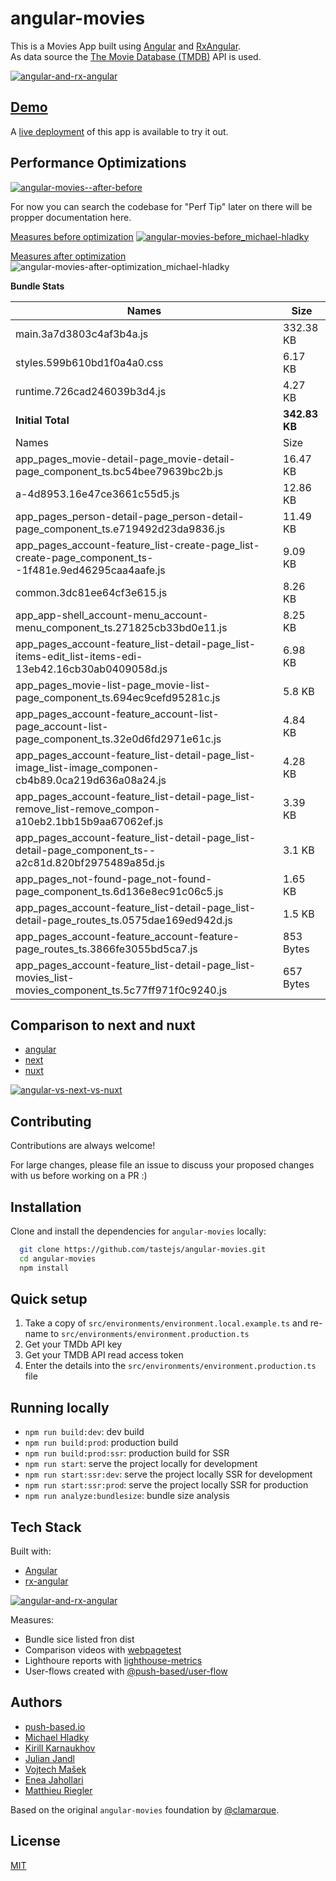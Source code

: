 # angular-movies

This is a Movies App built using [Angular](https://angular.io) and [RxAngular](https://github.com/rx-angular/rx-angular).  
As data source the [The Movie Database (TMDB)](https://www.themoviedb.org/) API is used.  

[![angular-and-rx-angular](https://user-images.githubusercontent.com/10064416/154189195-c32cbdec-b061-46a5-8590-a9e3d8dc050a.png)](https://www.rx-angular.io/)


## [Demo](https://angular-movies-a12d3.web.app/list/category/popular)

A [live deployment](https://angular-movies-a12d3.web.app/list/category/popular) of this app is available to try it out.


## Performance Optimizations 


[![angular-movies--after-before](https://user-images.githubusercontent.com/10064416/155904454-f70b5bb5-6591-497a-9d21-dca0e2940566.gif)](https://www.webpagetest.org/video/compare.php?tests=220216_BiDcPP_CVM,220216_AiDcBN_ETK)


For now you can search the codebase for "Perf Tip" later on there will be propper documentation here.


[Measures before optimization](https://lighthouse-metrics.com/checks/9ddeb46e-2c28-453c-b719-cf080a01b13c)
[![angular-movies-before_michael-hladky](https://user-images.githubusercontent.com/10064416/137785051-1cf9f63a-e803-4d92-a952-c327b7628530.PNG)](https://lighthouse-metrics.com/checks/9ddeb46e-2c28-453c-b719-cf080a01b13c)


[Measures after optimization](https://lighthouse-metrics.com/checks/6a888a17-b17b-46a6-abc9-e605b73a530c/runs/503701ad-36aa-43ad-8de3-cb40e775c770)
![angular-movies-after-optimization_michael-hladky](https://user-images.githubusercontent.com/10064416/146446241-ad9eeed4-b0a4-44a2-a88e-4ea7c97e1acf.PNG)

**Bundle Stats**
<!-- bundle-stats-start -->
| Names             |       Size |
| ---               | ---        |
| main.3a7d3803c4af3b4a.js           | 332.38 KB |
| styles.599b610bd1f0a4a0.css           | 6.17 KB |
| runtime.726cad246039b3d4.js           | 4.27 KB |
  | **Initial Total** | **342.83 KB** |
  | Names             |       Size |
| app_pages_movie-detail-page_movie-detail-page_component_ts.bc54bee79639bc2b.js           | 16.47 KB |
| a-4d8953.16e47ce3661c55d5.js           | 12.86 KB |
| app_pages_person-detail-page_person-detail-page_component_ts.e719492d23da9836.js           | 11.49 KB |
| app_pages_account-feature_list-create-page_list-create-page_component_ts--1f481e.9ed46295caa4aafe.js           | 9.09 KB |
| common.3dc81ee64cf3e615.js           | 8.26 KB |
| app_app-shell_account-menu_account-menu_component_ts.271825cb33bd0e11.js           | 8.25 KB |
| app_pages_account-feature_list-detail-page_list-items-edit_list-items-edi-13eb42.16cb30ab0409058d.js           | 6.98 KB |
| app_pages_movie-list-page_movie-list-page_component_ts.694ec9cefd95281c.js           | 5.8 KB |
| app_pages_account-feature_account-list-page_account-list-page_component_ts.32e0d6fd2971e61c.js           | 4.84 KB |
| app_pages_account-feature_list-detail-page_list-image_list-image_componen-cb4b89.0ca219d636a08a24.js           | 4.28 KB |
| app_pages_account-feature_list-detail-page_list-remove_list-remove_compon-a10eb2.1bb15b9aa67062ef.js           | 3.39 KB |
| app_pages_account-feature_list-detail-page_list-detail-page_component_ts--a2c81d.820bf2975489a85d.js           | 3.1 KB |
| app_pages_not-found-page_not-found-page_component_ts.6d136e8ec91c06c5.js           | 1.65 KB |
| app_pages_account-feature_list-detail-page_list-detail-page_routes_ts.0575dae169ed942d.js           | 1.5 KB |
| app_pages_account-feature_account-feature-page_routes_ts.3866fe3055bd5ca7.js           | 853 Bytes |
| app_pages_account-feature_list-detail-page_list-movies_list-movies_component_ts.5c77ff971f0c9240.js           | 657 Bytes |

<!-- bundle-stats-end -->
## Comparison to next and nuxt

- [angular](https://angular-movies-a12d3.web.app/list/category/popular)
- [next](https://movies.zaps.dev/?category=Popular&page=1)
- [nuxt](https://movies.jason.codes/movie/category/popular)

[![angular-vs-next-vs-nuxt](https://user-images.githubusercontent.com/10064416/155904543-333e1c25-7c01-470a-b399-40eee4c9d02c.gif)](https://www.webpagetest.org/video/compare.php?tests=220216_AiDcBJ_EAA,220216_BiDcER_CDY,220216_BiDc68_CDZ)

## Contributing

Contributions are always welcome! 

For large changes, please file an issue to discuss your proposed changes with us before working on a PR :)

## Installation 

Clone and install the dependencies for `angular-movies` locally:

```bash 
  git clone https://github.com/tastejs/angular-movies.git
  cd angular-movies 
  npm install
```

## Quick setup

1. Take a copy of `src/environments/environment.local.example.ts` and re-name
   to `src/environments/environment.production.ts`
2. Get your TMDb API key
3. Get your TMDB API read access token
4. Enter the details into the `src/environments/environment.production.ts` file
    
## Running locally

* `npm run build:dev`: dev build
* `npm run build:prod`: production build
* `npm run build:prod:ssr`: production build for SSR
* `npm run start`: serve the project locally for development
* `npm run start:ssr:dev`: serve the project locally SSR for development
* `npm run start:ssr:prod`: serve the project locally SSR for production
* `npm run analyze:bundlesize`: bundle size analysis 

## Tech Stack

Built with: 

* [Angular](https://angular.io)
* [rx-angular](https://github.com/rx-angular/rx-angular)

[![angular-and-rx-angular](https://user-images.githubusercontent.com/10064416/154189195-c32cbdec-b061-46a5-8590-a9e3d8dc050a.png)](https://www.rx-angular.io/)

Measures:
* Bundle sice listed fron dist
* Comparison videos with [webpagetest](https://www.webpagetest.org)
* Lighthoure reports with [lighthouse-metrics](https://lighthouse-metrics.com)
* User-flows created with [@push-based/user-flow](https://www.npmjs.com/package/@push-based/user-flow)

## Authors

- [push-based.io](https://push-based.io)
- [Michael Hladky](https://github.com/BioPhoton)
- [Kirill Karnaukhov](https://github.com/Karnaukhov-kh)
- [Julian Jandl](https://github.com/HoebbelsB)
- [Vojtech Mašek](https://github.com/vmasek)
- [Enea Jahollari](https://github.com/eneajaho)
- [Matthieu Riegler](https://github.com/jeanmeche)


Based on the original `angular-movies` foundation by [@clamarque](https://github.com/clamarque/angular-movies).
  
## License

[MIT](https://choosealicense.com/licenses/mit/)
